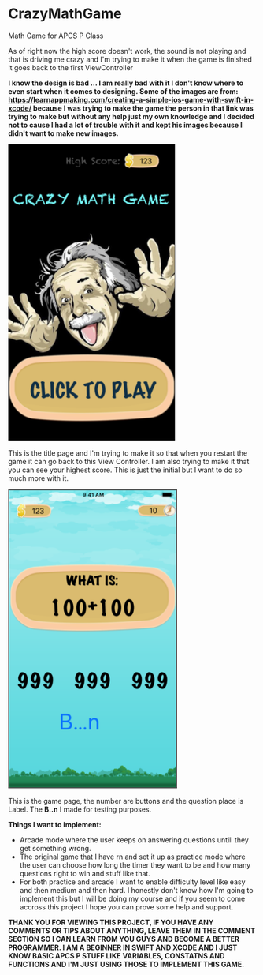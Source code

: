 # CrazyMathGame
Math Game for APCS P Class

As of right now the high score doesn't work, the sound is not playing and that is driving me crazy and I'm trying to make it when the game is finished it goes back to the first ViewController

**I know the design is bad ...  I am really bad with it I don't know where to even start when it comes to designing. Some of the images are from: https://learnappmaking.com/creating-a-simple-ios-game-with-swift-in-xcode/ because I was trying to make the game the person in that link was trying to make but without any help just my own knowledge and I decided not to cause I had a lot of trouble with it and kept his images because I didn't want to make new images.**

![](Images/Screen%20Shot%202019-03-19%20at%207.17.35%20PM.png)

This is the title page and I'm trying to make it so that when you restart the game it can go back to this View Controller. I am also trying to make it that you can see your highest score. This is just the initial but I want to do so much more with it.

![](Images/Screen%20Shot%202019-03-19%20at%207.18.00%20PM.png)

This is the game page, the number are buttons and the question place is Label. The **B..n** I made for testing purposes.

**Things I want to implement:**
- Arcade mode where the user keeps on answering questions untill they get something wrong.
- The original game that I have rn and set it up as practice mode where the user can choose how long the timer they want to be and how many questions right to win and stuff like that.
- For both practice and arcade I want to enable difficulty level like easy and then medium and then hard. I honestly don't know how I'm going to implement this but I will be doing my course and if you seem to come accross this project I hope you can prove some help and support.


**THANK YOU FOR VIEWING THIS PROJECT, IF YOU HAVE ANY COMMENTS OR TIPS ABOUT ANYTHING, LEAVE THEM IN THE COMMENT SECTION SO I CAN LEARN FROM YOU GUYS AND BECOME A BETTER PROGRAMMER. I AM A BEGINNER IN SWIFT AND XCODE AND I JUST KNOW BASIC APCS P STUFF LIKE VARIABLES, CONSTATNS AND FUNCTIONS AND I'M JUST USING THOSE TO IMPLEMENT THIS GAME.**


